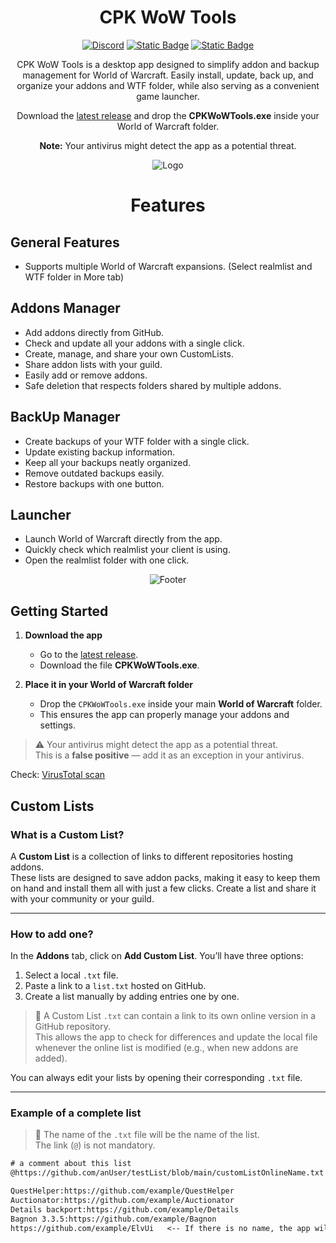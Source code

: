<div align="center">

# CPK WoW Tools


[![Discord](https://img.shields.io/discord/1415132752197451778?style=flat&logo=discord&logoColor=%23FFFFFF&label=%20&labelColor=%235865F2&color=%235865F2)](https://discord.com/9TyTnZZ8vZ)
[![Static Badge](https://img.shields.io/badge/Chupankii-black?style=flat&logo=Kick&logoColor=%2353FC19)](https://kick.com/chupankii)
[![Static Badge](https://img.shields.io/badge/VirusTotal-1?style=flat&logo=virustotal&logoColor=%23FFFFFF&color=%23394EFF)](https://www.virustotal.com/gui/file/170b81d362e823f8321f88395f305f331bbe22867516c436919fea599cda2283/detection)

CPK WoW Tools is a desktop app designed to simplify addon and backup management for World of Warcraft. Easily install, update, back up, and organize your addons and WTF folder, while also serving as a convenient game launcher.

Download the [latest release](https://github.com/FranciscoRAragon/WotlkCPKTools/releases) and drop the **CPKWoWTools.exe** inside your World of Warcraft folder.

**Note:** Your antivirus might detect the app as a potential threat.

![Logo](https://i.imgur.com/AeTELrV.png)

</div>


<div align="center">

# Features
  
</div>

## General Features
* Supports multiple World of Warcraft expansions. (Select realmlist and WTF folder in More tab)

## Addons Manager
* Add addons directly from GitHub.
* Check and update all your addons with a single click.
* Create, manage, and share your own CustomLists.
* Share addon lists with your guild.
* Easily add or remove addons.
* Safe deletion that respects folders shared by multiple addons.

## BackUp Manager
* Create backups of your WTF folder with a single click.
* Update existing backup information.
* Keep all your backups neatly organized.
* Remove outdated backups easily.
* Restore backups with one button.

## Launcher
* Launch World of Warcraft directly from the app.
* Quickly check which realmlist your client is using.
* Open the realmlist folder with one click.

<div align="center">

![Footer](https://i.imgur.com/xwq1Rxe.png)

</div>


## Getting Started  

1. **Download the app**  
   - Go to the [latest release](https://github.com/FranciscoRAragon/WotlkCPKTools/releases).  
   - Download the file **CPKWoWTools.exe**.  

2. **Place it in your World of Warcraft folder**  
   - Drop the `CPKWoWTools.exe` inside your main **World of Warcraft** folder.  
   - This ensures the app can properly manage your addons and settings.   

> ⚠️ Your antivirus might detect the app as a potential threat.  
> This is a **false positive** — add it as an exception in your antivirus.

Check: [VirusTotal scan](https://www.virustotal.com/gui/file/170b81d362e823f8321f88395f305f331bbe22867516c436919fea599cda2283/detection)

## Custom Lists  

### What is a Custom List?  
A **Custom List** is a collection of links to different repositories hosting addons.  
These lists are designed to save addon packs, making it easy to keep them on hand and install them all with just a few clicks. Create a list and share it with your community or your guild.  

---

### How to add one?  
In the **Addons** tab, click on **Add Custom List**. You’ll have three options:  
1. Select a local `.txt` file.  
2. Paste a link to a `list.txt` hosted on GitHub.  
3. Create a list manually by adding entries one by one.  

> 🔗 A Custom List `.txt` can contain a link to its own online version in a GitHub repository.  
> This allows the app to check for differences and update the local file whenever the online list is modified (e.g., when new addons are added).  

You can always edit your lists by opening their corresponding `.txt` file.  

---

### Example of a complete list  
> 📝 The name of the `.txt` file will be the name of the list.  
> The link (`@`) is not mandatory.  

```txt
# a comment about this list
@https://github.com/anUser/testList/blob/main/customListOnlineName.txt

QuestHelper:https://github.com/example/QuestHelper
Auctionator:https://github.com/example/Auctionator
Details backport:https://github.com/example/Details
Bagnon 3.3.5:https://github.com/example/Bagnon
https://github.com/example/ElvUi   <-- If there is no name, the app will use the repo name

